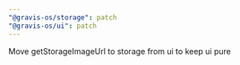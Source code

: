 ```yaml
---
"@gravis-os/storage": patch
"@gravis-os/ui": patch
---
```


Move getStorageImageUrl to storage from ui to keep ui pure
